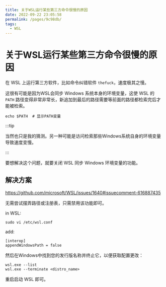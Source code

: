 ```yaml
---
title: 关于WSL运行某些第三方命令很慢的原因
date: 2022-09-22 23:05:58
permalink: /pages/9c98db/
tags:
  - WSL
---
```

# 关于WSL运行某些第三方命令很慢的原因

在 WSL 上运行第三方软件，比如命令纠错软件 `thefuck`，速度极其之慢。

这很有可能是因为WSL会同步 Windows 系统本身的环境变量，这使 WSL 的 `PATH` 路径变得非常非常长，新追加到最后的路径需要等前面的路径都检索完后才能被检索。

```
echo $PATH  # 显示PATH变量
```

:::tip

当然也只是我的猜测。另一种可能是访问检索那些Windows系统自身的环境变量导致速度变慢。

:::

要想解决这个问题，就要关闭 WSL 同步 Windows 环境变量的功能。

## 解决方案

https://github.com/microsoft/WSL/issues/1640#issuecomment-616887435

无需尝试摆弄路径或注册表，只需禁用该功能即可。

in WSL:

```
sudo vi /etc/wsl.conf
```

add:

```
[interop]
appendWindowsPath = false
```

然后在Windows中找到您的发行版名称并终止它，以便获取配置更改：

```
wsl.exe --list
wsl.exe --terminate <distro_name>
```

重启启动 WSL 即可。